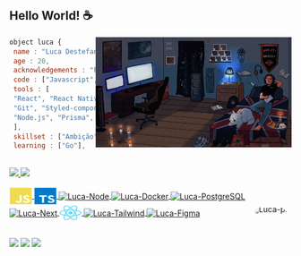 ## Hello World! ☕

<img align="right" width="350" src="./background.gif" />

```javascript
object luca {
 name : "Luca Destefano Boer",
 age : 20,
 acknowledgements : "Fullstack",
 code : ["Javascript", "HTML", "CSS", "Typescript"],
 tools : [
 "React", "React Native", "Next.js", "Redux", "TypeScript",
 "Git", "Styled-components", "Stitches", "Tailwind", "Jest", 
 "Node.js", "Prisma", "Fastify", "Docker", "PostgreSQL"
 ],
 skillset : ["Ambição", "Foco", "Disciplina", "Proatividade"],
 learning : ["Go"],
```
<br>

<div>
  <a href="https://github.com/lucadboer">
  <img height="180em" src="https://github-readme-stats.vercel.app/api?username=lucadboer&show_icons=true&theme=midnight-purple&include_all_commits=true&count_private=true"/>
 <img height="180em" src="https://github-readme-stats.vercel.app/api/top-langs/?username=lucadboer&layout=compact&langs_count=7&theme=midnight-purple"/>
</div>
  
<div style="display: inline_block"><br>
  <img align="center" alt="Luca-Js" height="30" width="40" src="https://raw.githubusercontent.com/devicons/devicon/master/icons/javascript/javascript-plain.svg">
  <img align="center" alt="Luca-Ts" height="30" width="40" src="https://raw.githubusercontent.com/devicons/devicon/master/icons/typescript/typescript-plain.svg">
  <img align="center" alt="Luca-Node" height="30" width="40" src="https://cdn.jsdelivr.net/gh/devicons/devicon/icons/nodejs/nodejs-original.svg">
  <img align="center" alt="Luca-Docker" height="30" width="40" src="https://cdn.jsdelivr.net/gh/devicons/devicon/icons/docker/docker-original.svg">
  <img align="center" alt="Luca-PostgreSQL" height="30" width="40" src="https://cdn.jsdelivr.net/gh/devicons/devicon/icons/postgresql/postgresql-original.svg">
  <img align="center" alt="Luca-Next" height="30" width="40" src="https://cdn.jsdelivr.net/gh/devicons/devicon/icons/nextjs/nextjs-line.svg">
  <img align="center" alt="Luca-React" height="30" width="40" src="https://raw.githubusercontent.com/devicons/devicon/master/icons/react/react-original.svg">
  <img align="center" alt="Luca-Tailwind" height="30" width="40" src="https://cdn.jsdelivr.net/gh/devicons/devicon/icons/tailwindcss/tailwindcss-plain.svg">
  <img align="center" alt="Luca-Figma" height="30" width="40" src="https://cdn.jsdelivr.net/gh/devicons/devicon/icons/figma/figma-original.svg">
  <img align="right" alt="Luca-pic" height="150" style="border-radius:50px;" src="https://cdn.discordapp.com/attachments/850151100790210610/930470498364715038/Design_sem_nome.gif">                                                                   </div> 
  
  ##
  
<div>
  <a href="https://about-luca.vercel.app/" target="_blank"><img src="https://img.shields.io/badge/website-000000?style=for-the-badge&logo=About.me&logoColor=white" target="_blank"></a>
  <a href="https://instagram.com/luca_steffano" target="_blank"><img src="https://img.shields.io/badge/-Instagram-%23E4405F?style=for-the-badge&logo=instagram&logoColor=white" target="_blank"></a>
  <a href="https://www.linkedin.com/in/luca-destefano-boer-99674121b/" target="_blank"><img src="https://img.shields.io/badge/-LinkedIn-%230077B5?style=for-the-badge&logo=linkedin&logoColor=white" target="_blank"></a>
</div>
  
